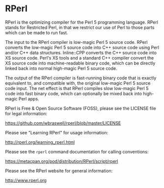 RPerl
=====

RPerl is the optimizing compiler for the Perl 5 programming language.  RPerl
stands for Restricted Perl, in that we restrict our use of Perl to those parts
which can be made to run fast.

The input to the RPerl compiler is low-magic Perl 5 source code.  RPerl
converts the low-magic Perl 5 source code into C++ source code using Perl
and/or C++ data structures.  Inline::CPP converts the C++ source code into XS
source code.  Perl's XS tools and a standard C++ compiler convert the XS source
code into machine-readable binary code, which can be directly linked back into
normal high-magic Perl 5 source code.  

The output of the RPerl compiler is fast-running binary code that is exactly
equivalent to, and compatible with, the original low-magic Perl 5 source code
input.  The net effect is that RPerl compiles slow low-magic Perl 5 code into
fast binary code, which can optionally be mixed back into high-magic Perl apps.

RPerl is Free & Open Source Software (FOSS), please see the LICENSE file for
legal information:

https://github.com/wbraswell/rperl/blob/master/LICENSE

Please see "Learning RPerl" for usage information:

http://rperl.org/learning_rperl.html

Please see the `rperl` command documentation for calling conventions:

https://metacpan.org/pod/distribution/RPerl/script/rperl

Please see the RPerl website for general information:

http://www.rperl.org


